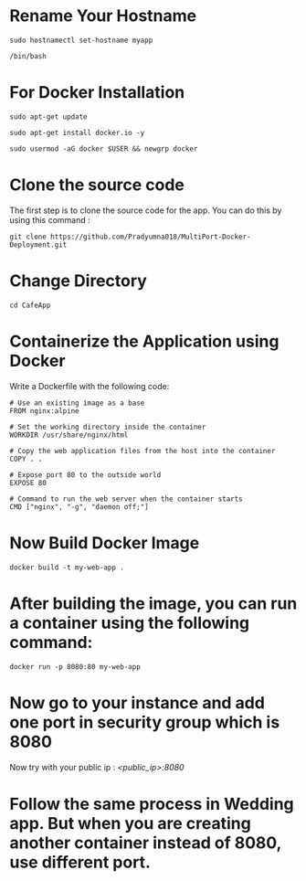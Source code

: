 # Rename Your Hostname 
```
sudo hostnamectl set-hostname myapp

/bin/bash
```

# For Docker Installation
```
sudo apt-get update

sudo apt-get install docker.io -y
```
```
sudo usermod -aG docker $USER && newgrp docker
```

# Clone the source code

The first step is to clone the source code for the app. You can do this by using this command :
```
git clone https://github.com/Pradyumna018/MultiPort-Docker-Deployment.git
```
# Change Directory
```
cd CafeApp
```
# Containerize the Application using Docker

Write a Dockerfile with the following code:
```
# Use an existing image as a base
FROM nginx:alpine

# Set the working directory inside the container
WORKDIR /usr/share/nginx/html

# Copy the web application files from the host into the container
COPY . .

# Expose port 80 to the outside world
EXPOSE 80

# Command to run the web server when the container starts
CMD ["nginx", "-g", "daemon off;"]

```

# Now Build Docker Image
```
docker build -t my-web-app .
```

# After building the image, you can run a container using the following command:
```
docker run -p 8080:80 my-web-app
```
# Now go to your instance and add one port in security group  which is 8080
Now try with your public ip : *<public_ip>:8080*

# Follow the same process in Wedding app. But when you are creating another container instead of 8080, use different port.



